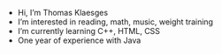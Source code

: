 - Hi, I’m Thomas Klaesges
- I’m interested in reading, math, music, weight training
- I’m currently learning C++, HTML, CSS
- One year of experience with Java

<!---
ThomasKla06/ThomasKla06 is a ✨ special ✨ repository because its `README.md` (this file) appears on your GitHub profile.
You can click the Preview link to take a look at your changes.
--->
